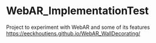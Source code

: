 # WebAR_ImplementationTest
Project to experiment with WebAR and some of its features
https://eeckhoutjens.github.io/WebAR_WallDecorating/
